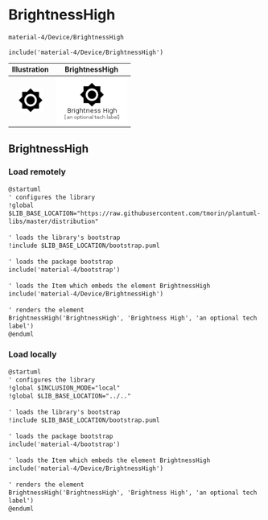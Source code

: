 # BrightnessHigh


```text
material-4/Device/BrightnessHigh
```

```text
include('material-4/Device/BrightnessHigh')
```



| Illustration | BrightnessHigh |
| :---: | :---: |
| ![illustration for Illustration](../../material-4/Device/BrightnessHigh.png) | ![illustration for BrightnessHigh](../../material-4/Device/BrightnessHigh.Local.png) |




## BrightnessHigh

### Load remotely
```plantuml
@startuml
' configures the library
!global $LIB_BASE_LOCATION="https://raw.githubusercontent.com/tmorin/plantuml-libs/master/distribution"

' loads the library's bootstrap
!include $LIB_BASE_LOCATION/bootstrap.puml

' loads the package bootstrap
include('material-4/bootstrap')

' loads the Item which embeds the element BrightnessHigh
include('material-4/Device/BrightnessHigh')

' renders the element
BrightnessHigh('BrightnessHigh', 'Brightness High', 'an optional tech label')
@enduml
```

### Load locally
```plantuml
@startuml
' configures the library
!global $INCLUSION_MODE="local"
!global $LIB_BASE_LOCATION="../.."

' loads the library's bootstrap
!include $LIB_BASE_LOCATION/bootstrap.puml

' loads the package bootstrap
include('material-4/bootstrap')

' loads the Item which embeds the element BrightnessHigh
include('material-4/Device/BrightnessHigh')

' renders the element
BrightnessHigh('BrightnessHigh', 'Brightness High', 'an optional tech label')
@enduml
```

